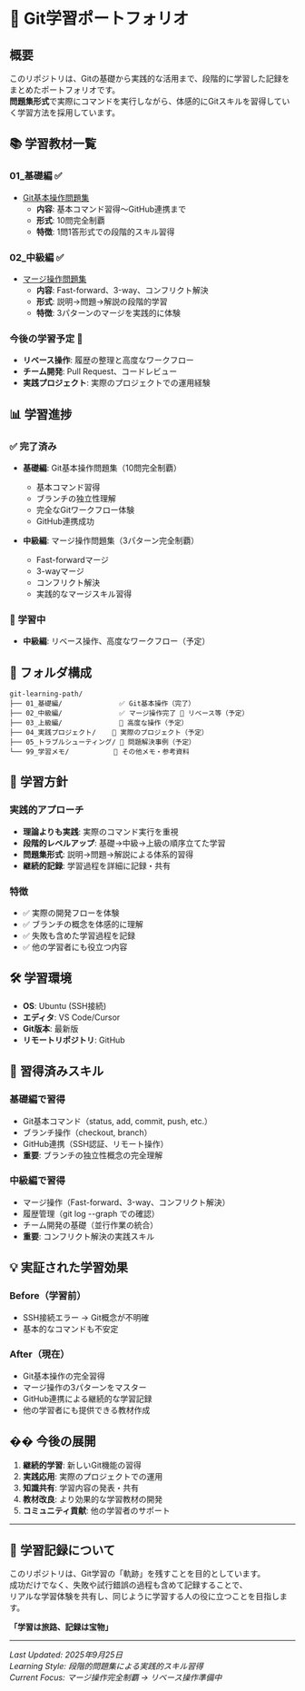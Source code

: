 # 🎯 Git学習ポートフォリオ

## 概要
このリポジトリは、Gitの基礎から実践的な活用まで、段階的に学習した記録をまとめたポートフォリオです。  
**問題集形式**で実際にコマンドを実行しながら、体感的にGitスキルを習得していく学習方法を採用しています。

## 📚 学習教材一覧

### 01_基礎編 ✅
- [Git基本操作問題集](./01_基礎編/Git基本操作問題集.md) 
  - **内容**: 基本コマンド習得〜GitHub連携まで
  - **形式**: 10問完全制覇
  - **特徴**: 1問1答形式での段階的スキル習得

### 02_中級編 ✅  
- [マージ操作問題集](./02_中級編/マージ操作問題集.md)
  - **内容**: Fast-forward、3-way、コンフリクト解決
  - **形式**: 説明→問題→解説の段階的学習
  - **特徴**: 3パターンのマージを実践的に体験

### 今後の学習予定 🚧
- **リベース操作**: 履歴の整理と高度なワークフロー
- **チーム開発**: Pull Request、コードレビュー
- **実践プロジェクト**: 実際のプロジェクトでの運用経験

## 📊 学習進捗

### ✅ 完了済み
- **基礎編**: Git基本操作問題集（10問完全制覇）
  - 基本コマンド習得
  - ブランチの独立性理解
  - 完全なGitワークフロー体験
  - GitHub連携成功

- **中級編**: マージ操作問題集（3パターン完全制覇）
  - Fast-forwardマージ
  - 3-wayマージ
  - コンフリクト解決
  - 実践的なマージスキル習得

### 🚧 学習中
- **中級編**: リベース操作、高度なワークフロー（予定）

## 📁 フォルダ構成

```
git-learning-path/
├── 01_基礎編/              ✅ Git基本操作（完了）
├── 02_中級編/              ✅ マージ操作完了 🚧 リベース等（予定）
├── 03_上級編/              🚧 高度な操作（予定）
├── 04_実践プロジェクト/    🚧 実際のプロジェクト（予定）
├── 05_トラブルシューティング/ 🚧 問題解決事例（予定）
└── 99_学習メモ/           📝 その他メモ・参考資料
```

## 🎯 学習方針

### 実践的アプローチ
- **理論よりも実践**: 実際のコマンド実行を重視
- **段階的レベルアップ**: 基礎→中級→上級の順序立てた学習
- **問題集形式**: 説明→問題→解説による体系的習得
- **継続的記録**: 学習過程を詳細に記録・共有

### 特徴
- ✅ 実際の開発フローを体験
- ✅ ブランチの概念を体感的に理解
- ✅ 失敗も含めた学習過程を記録
- ✅ 他の学習者にも役立つ内容

## 🛠️ 学習環境

- **OS**: Ubuntu (SSH接続)
- **エディタ**: VS Code/Cursor
- **Git版本**: 最新版
- **リモートリポジトリ**: GitHub

## 🎊 習得済みスキル

### 基礎編で習得
- Git基本コマンド（status, add, commit, push, etc.）
- ブランチ操作（checkout, branch）
- GitHub連携（SSH認証、リモート操作）
- **重要**: ブランチの独立性概念の完全理解

### 中級編で習得
- マージ操作（Fast-forward、3-way、コンフリクト解決）
- 履歴管理（git log --graph での確認）
- チーム開発の基礎（並行作業の統合）
- **重要**: コンフリクト解決の実践スキル

## 💡 実証された学習効果

### Before（学習前）
- SSH接続エラー → Git概念が不明確
- 基本的なコマンドも不安定

### After（現在）
- Git基本操作の完全習得
- マージ操作の3パターンをマスター
- GitHub連携による継続的な学習記録
- 他の学習者にも提供できる教材作成

## �� 今後の展開

1. **継続的学習**: 新しいGit機能の習得
2. **実践応用**: 実際のプロジェクトでの運用
3. **知識共有**: 学習内容の発表・共有
4. **教材改良**: より効果的な学習教材の開発
5. **コミュニティ貢献**: 他の学習者のサポート

---

## 📝 学習記録について

このリポジトリは、Git学習の「軌跡」を残すことを目的としています。  
成功だけでなく、失敗や試行錯誤の過程も含めて記録することで、  
リアルな学習体験を共有し、同じように学習する人の役に立つことを目指します。

**「学習は旅路、記録は宝物」**

---

*Last Updated: 2025年9月25日*  
*Learning Style: 段階的問題集による実践的スキル習得*  
*Current Focus: マージ操作完全制覇 → リベース操作準備中*
